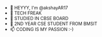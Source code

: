 - 👋 HEYYY, I'm @akshayAR17
- 👀 TECH FREAK  
- 🌱 STUDIED IN CBSE BOARD
- 💞️ 2ND YEAR CSE STUDENT FROM BMSIT
- 📫 CODING IS MY PASSION :-)

<!---
akshayAR17/akshayAR17 is a ✨ special ✨ repository because its `README.md` (this file) appears on your GitHub profile.
You can click the Preview link to take a look at your changes.
--->
